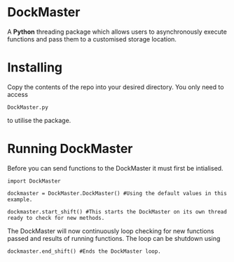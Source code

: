 # DockMaster
A **Python** threading package which allows users to asynchronously execute functions and pass them to a customised storage location.

# Installing
Copy the contents of the repo into your desired directory. You only need to access

  ```DockMaster.py```
  
to utilise the package.

# Running DockMaster
Before you can send functions to the DockMaster it must first be intialised.

  ```
  import DockMaster
  
  dockmaster = DockMaster.DockMaster() #Using the default values in this example.
   
  dockmaster.start_shift() #This starts the DockMaster on its own thread ready to check for new methods. 
  ```

The DockMaster will now continuously loop checking for new functions passed and results of running functions. The loop can be shutdown using

  ```
  dockmaster.end_shift() #Ends the DockMaster loop.
  ```
  
